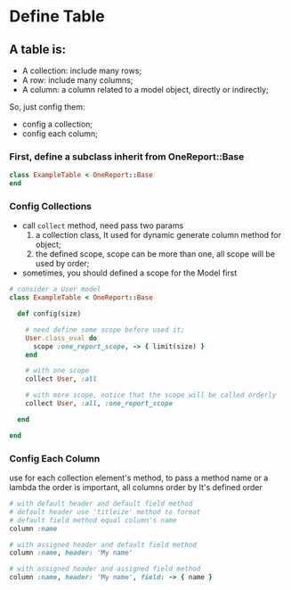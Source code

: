  # Define Table

 ## A table is:

 - A collection: include many rows;
 - A row: include many columns;
 - A column: a column related to a model object, directly or indirectly;

So, just config them:
- config a collection;
- config each column;

### First, define a subclass inherit from OneReport::Base

```ruby
class ExampleTable < OneReport::Base
end
```

### Config Collections

- call `collect` method, need pass two params
  1. a collection class, It used for dynamic generate column method for object;
  2. the defined scope, scope can be more than one, all scope will be used by order;
- sometimes, you should defined a scope for the Model first

```ruby
# consider a User model
class ExampleTable < OneReport::Base

  def config(size)

    # need define some scope before used it;
    User.class_eval do
      scope :one_report_scope, -> { limit(size) }
    end

    # with one scope
    collect User, :all

    # with more scope, notice that the scope will be called orderly
    collect User, :all, :one_report_scope

  end

end
````

### Config Each Column
use for each collection element's method, to pass a method name or a lambda
the order is important, all columns order by It's defined order

```ruby
# with default header and default field method
# default header use 'titleize' method to format
# default field method equal column's name
column :name

# with assigned header and default field method
column :name, header: 'My name'

# with assigned header and assigned field method
column :name, header: 'My name', field: -> { name }
```
